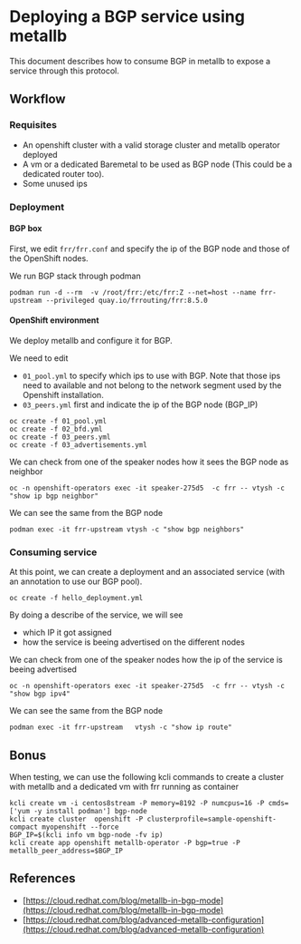 # **Deploying a BGP service using metallb**

This document describes how to consume BGP in metallb to expose a service through this protocol.

## **Workflow**

### **Requisites**

- An openshift cluster with a valid storage cluster and metallb operator deployed
- A vm or a dedicated Baremetal to be used as BGP node (This could be a dedicated router too).
- Some unused ips

### **Deployment**

#### BGP box

First, we edit `frr/frr.conf` and specify the ip of the BGP node and those of the OpenShift nodes.
 
We run BGP stack through podman

```
podman run -d --rm  -v /root/frr:/etc/frr:Z --net=host --name frr-upstream --privileged quay.io/frrouting/frr:8.5.0
```

#### OpenShift environment

We deploy metallb and configure it for BGP.

We need to edit

- `01_pool.yml` to specify which ips to use with BGP. Note that those ips need to available and not belong to the network segment used by the Openshift installation.
- `03_peers.yml` first and indicate the ip of the BGP node (BGP_IP)

```
oc create -f 01_pool.yml
oc create -f 02_bfd.yml
oc create -f 03_peers.yml
oc create -f 03_advertisements.yml
```

We can check from one of the speaker nodes how it sees the BGP node as neighbor

```
oc -n openshift-operators exec -it speaker-275d5  -c frr -- vtysh -c "show ip bgp neighbor"
```

We can see the same from the BGP node

```
podman exec -it frr-upstream vtysh -c "show bgp neighbors"
```

### **Consuming service**

At this point, we can create a deployment and an associated service (with an annotation to use our BGP pool).

```
oc create -f hello_deployment.yml
```

By doing a describe of the service, we will see

- which IP it got assigned
- how the service is beeing advertised on the different nodes

We can check from one of the speaker nodes how the ip of the service is beeing advertised

```
oc -n openshift-operators exec -it speaker-275d5  -c frr -- vtysh -c "show bgp ipv4"
```

We can see the same from the BGP node

```
podman exec -it frr-upstream   vtysh -c "show ip route"
```

## **Bonus**

When testing, we can use the following kcli commands to create a cluster with metallb and a dedicated vm with frr running as container

```
kcli create vm -i centos8stream -P memory=8192 -P numcpus=16 -P cmds=['yum -y install podman'] bgp-node
kcli create cluster  openshift -P clusterprofile=sample-openshift-compact myopenshift --force
BGP_IP=$(kcli info vm bgp-node -fv ip)
kcli create app openshift metallb-operator -P bgp=true -P metallb_peer_address=$BGP_IP
```

## **References**

- [https://cloud.redhat.com/blog/metallb-in-bgp-mode](https://cloud.redhat.com/blog/metallb-in-bgp-mode)
- [https://cloud.redhat.com/blog/advanced-metallb-configuration](https://cloud.redhat.com/blog/advanced-metallb-configuration)
